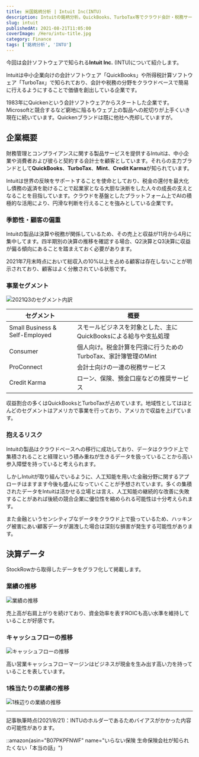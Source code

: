 ```yaml
---
title: 米国銘柄分析 | Intuit Inc(INTU)
description: Intuitの銘柄分析。QuickBooks、TurboTax等でクラウド会計・税務サービスを提供。1983年創業、中小企業・個人向けに特化、高いROICとキャッシュフローマージンで堅実成長。AI活用と参入障壁で競争優位性を構築する金融ソフトウェア企業の投資分析。
slug: intuit
publishedAt: 2021-08-21T11:05:00
coverImage: /Hero/intu-title.jpg
category: Finance
tags: ['銘柄分析', 'INTU']
---
```


今回は会計ソフトウェアで知られる**Intuit Inc.** (INTU)について紹介します。

Intuitは中小企業向けの会計ソフトウェア「QuickBooks」や所得税計算ソフトウェア「TurboTax」で知られており、会計や税務の分野をクラウドベースで簡易に行えるようにすることで価値を創出している企業です。

1983年にQuickenという会計ソフトウェアからスタートした企業です。Microsoftと競合するなど窮地に陥るもウェブ上の製品への舵切りが上手くいき現在に続いています。Quickenブランドは既に他社へ売却していますが。

## 企業概要

財務管理とコンプライアンスに関する製品サービスを提供するIntuitは、中小企業や消費者および彼らと契約する会計士を顧客としています。それらの主力ブランドとして**QuickBooks**、**TurboTax**、**Mint**、**Credit Karma**が知られています。

Intuitは世界の反映をサポートすることを使命としており、税金の還付を最大化し債務の返済を助けることで起業家となる大胆な決断をした人々の成長の支えとなることを目指しています。クラウドを基盤としたプラットフォーム上でAIの積極的な活用により、円滑な判断を行えることを強みとしている企業です。

### 季節性・顧客の偏重

Intuitの製品は決算や税務が関係しているため、その売上と収益が11月から4月に集中してます。四半期別の決算の推移を確認する場合、Q2決算とQ3決算に収益が偏る傾向にあることを踏まえておく必要があります。

2021年7月末時点において総収入の10%以上を占める顧客は存在しないことが明示されており、顧客はよく分散されている状態です。

### 事業セグメント

![2021Q3のセグメント内訳](/Stocks/intu-20210430_g2.jpg)

| セグメント                     | 概要                                                             |
| ------------------------------ | ---------------------------------------------------------------- |
| Small Business & Self-Employed | スモールビジネスを対象とした、主にQuickBooksによる給与や支払処理 |
| Consumer                       | 個人向け。税金計算を円滑に行うためのTurboTax、家計簿管理のMint   |
| ProConnect                     | 会計士向けの一連の税務サービス                                   |
| Credit Karma                   | ローン、保険、預金口座などの推奨サービス                         |

収益割合の多くはQuickBooksとTurboTaxが占めています。地域性としてはほとんどのセグメントはアメリカで事業を行っており、アメリカで収益を上げています。

### 抱えるリスク

Intuitの製品はクラウドベースへの移行に成功しており、データはクラウド上で集積されることと経理という積み重ねが生きるデータを扱っていることから高い参入障壁を持っていると考えられます。

しかしIntuitが取り組んでいるように、人工知能を用いた金融分野に関するアプローチはますます今後も盛んになっていくことが予想されています。多くの集積されたデータをIntuitは活かせる立場とは言え、人工知能の継続的な改善に失敗することがあれば後続の競合企業に優位性を縮められる可能性は十分考えられます。

また金融というセンシティブなデータをクラウド上で扱っているため、ハッキング被害にあい顧客データが漏洩した場合は深刻な損害が発生する可能性があります。

## 決算データ

StockRowから取得したデータをグラフ化して掲載します。

### 業績の推移

![業績の推移](/Stocks/intu-revenue.jpg)

売上高が右肩上がりを続けており、資金効率を表すROICも高い水準を維持していることが好感です。

### キャッシュフローの推移

![キャッシュフローの推移](/Stocks/intu-cashflow.jpg)

高い営業キャッシュフローマージンはビジネスが現金を生み出す高い力を持っていることを表しています。

### 1株当たりの業績の推移

![1株辺りの業績の推移](/Stocks/intu-eps.jpg)

---

記事執筆時点(2021/8/21)：INTUのホルダーであるためバイアスがかかった内容の可能性があります。

::amazon{asin="B07PKPFNWF" name="いらない保険 生命保険会社が知られたくない「本当の話」"}
